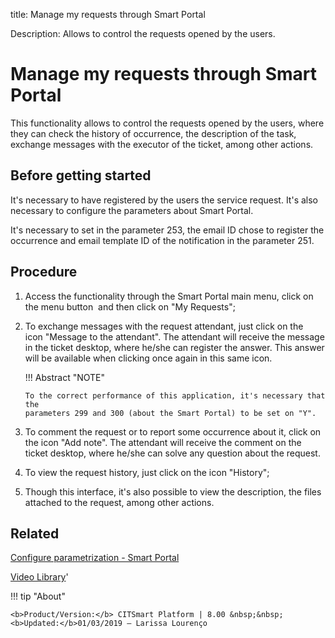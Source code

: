 title: Manage my requests through Smart Portal

Description: Allows to control the requests opened by the users.
# Manage my requests through Smart Portal

This functionality allows to control the requests opened by the users, where they can check the history of occurrence, the description of the task, exchange messages with the executor of the ticket, among other actions.

Before getting started
--------------------------

It's necessary to have registered by the users the service request. It's also
necessary to configure the parameters about Smart Portal.

It's necessary to set in the parameter 253, the email ID chose to register the
occurrence and email template ID of the notification in the parameter 251.

Procedure
-------------

1.  Access the functionality through the Smart Portal main menu, click on the
    menu button  and then click on "My Requests";

2.  To exchange messages with the request attendant, just click on the icon "Message to the attendant".
    The attendant will receive the message in the ticket desktop, where he/she
    can register the answer. This answer will be available when clicking once
    again in this same icon.

    !!! Abstract "NOTE"  

        To the correct performance of this application, it's necessary that the
        parameters 299 and 300 (about the Smart Portal) to be set on "Y".

3.  To comment the request or to report some occurrence about it, click on the
    icon "Add note". The attendant will receive the comment on the ticket desktop, where
    he/she can solve any question about the request.

4.  To view the request history, just click on the icon "History";

5.  Though this interface, it's also possible to view the description, the files
    attached to the request, among other actions.

Related
-----------

[Configure parametrization - Smart Portal](/en-us/citsmart-platform-8/platform-administration/parameters-list/configure-parametrization-smart-portal.html)

<i class='fa fa-youtube-play  fa-2x' style='color:#97ce17;vertical-align: middle;'> </i> [Video Library](https://www.youtube.com/playlist?list=PLB5qK2uzf2RNx1eXRaihDR_bxXjGhgFut)'

!!! tip "About"

    <b>Product/Version:</b> CITSmart Platform | 8.00 &nbsp;&nbsp;
    <b>Updated:</b>01/03/2019 – Larissa Lourenço
